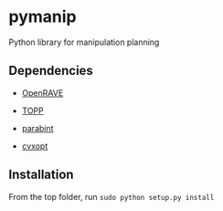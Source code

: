 # pymanip
Python library for manipulation planning

## Dependencies

- [OpenRAVE](https://github.com/rdiankov/openrave)

- [TOPP](https://github.com/quangounet/TOPP)

- [parabint](https://github.com/Puttichai/parabint)

- [cvxopt](http://cvxopt.org/install/)


## Installation

From the top folder, run `sudo python setup.py install`
